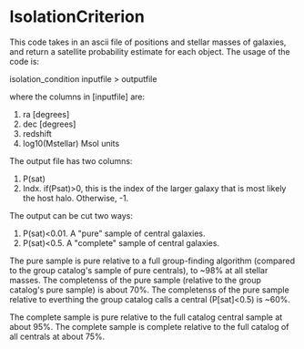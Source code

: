 # IsolationCriterion

This code takes in an ascii file of positions and stellar masses of galaxies, and return a satellite probability estimate for each object. The usage of the code is:

isolation_condition inputfile > outputfile

where the columns in [inputfile] are:
 1) ra [degrees]
 2) dec [degrees]
 3) redshift
 4) log10(Mstellar) Msol units
 
The output file has two columns:
 1) P(sat)
 2) Indx. if(Psat)>0, this is the index of the larger galaxy that is most likely the host halo. Otherwise, -1.
 
The output can be cut two ways:
 1) P(sat)<0.01. A "pure" sample of central galaxies.
 2) P(sat)<0.5. A "complete" sample of central galaxies.
 
The pure sample is pure relative to a full group-finding algorithm (compared to the group catalog's sample of pure centrals), to ~98% at all stellar masses. The completenss of the pure sample (relative to the group catalog's pure sample) is about 70%. The completenss of the pure sample relative to everthing the group catalog calls a central (P[sat]<0.5) is ~60%.

The complete sample is pure relative to the full catalog central sample at about 95%. The complete sample is complete relative to the full catalog of all centrals at about 75%. 
